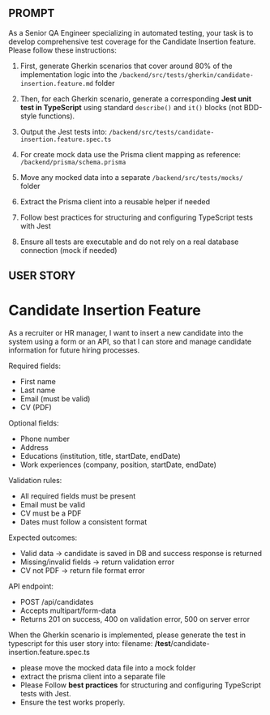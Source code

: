 ## PROMPT

As a Senior QA Engineer specializing in automated testing, your task is to develop comprehensive test coverage for the Candidate Insertion feature.
Please follow these instructions:

1. First, generate Gherkin scenarios that cover around 80% of the implementation logic into the `/backend/src/tests/gherkin/candidate-insertion.feature.md` folder

2. Then, for each Gherkin scenario, generate a corresponding **Jest unit test in TypeScript** using standard `describe()` and `it()` blocks (not BDD-style functions).

3. Output the Jest tests into: `/backend/src/tests/candidate-insertion.feature.spec.ts`

4. For create mock data use the Prisma client mapping as reference: `/backend/prisma/schema.prisma`

5. Move any mocked data into a separate `/backend/src/tests/mocks/` folder

6. Extract the Prisma client into a reusable helper if needed

7. Follow best practices for structuring and configuring TypeScript tests with Jest

8. Ensure all tests are executable and do not rely on a real database connection (mock if needed)

## USER STORY

# Candidate Insertion Feature

As a recruiter or HR manager, I want to insert a new candidate into the system using a form or an API, so that I can store and manage candidate information for future hiring processes.

Required fields:

- First name
- Last name
- Email (must be valid)
- CV (PDF)

Optional fields:

- Phone number
- Address
- Educations (institution, title, startDate, endDate)
- Work experiences (company, position, startDate, endDate)

Validation rules:

- All required fields must be present
- Email must be valid
- CV must be a PDF
- Dates must follow a consistent format

Expected outcomes:

- Valid data → candidate is saved in DB and success response is returned
- Missing/invalid fields → return validation error
- CV not PDF → return file format error

API endpoint:

- POST /api/candidates
- Accepts multipart/form-data
- Returns 201 on success, 400 on validation error, 500 on server error

When the Gherkin scenario is implemented, please generate the test in typescript for this user story into:
filename: **/test**/candidate-insertion.feature.spec.ts

- please move the mocked data file into a mock folder
- extract the prisma client into a separate file
- Please Follow **best practices** for structuring and configuring TypeScript tests with Jest.
- Ensure the test works properly.
